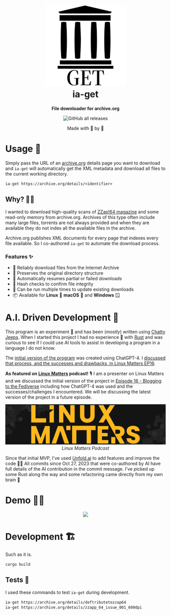 <h1 align="center">
  <img src="assets/ia-get.png" width="256" height="256" alt="ia-get">
  <br />
  ia-get
</h1>

<p align="center"><b>File downloader for archive.org</b></p>
<p align="center">
<img alt="GitHub all releases" src="https://img.shields.io/github/downloads/wimpysworld/ia-get/total?logo=github&label=Downloads">
</p>

<p align="center">Made with 💝 by 🤖</p>

# Usage 📖

Simply pass the URL of an [archive.org](https://archive.org) details page you want to download and `ia-get` will automatically get the XML metadata and download all files to the current working directory.

```shell
ia-get https://archive.org/details/<identifier>
```

## Why? 🤔💭

I wanted to download high-quality scans of [ZZap!64 magazine](https://en.wikipedia.org/wiki/Zzap!64) and some read-only memory from archive.org.
Archives of this type often include many large files, torrents are not always provided and when they are available they do not index all the available files in the archive.

Archive.org publishes XML documents for every page that indexes every file available.
So I co-authored `ia-get` to automate the download process.

### Features ✨

- 🔽 Reliably download files from the Internet Archive
- 🌳 Preserves the original directory structure
- 🔄 Automatically resumes partial or failed downloads
- 🔏 Hash checks to confirm file integrity
- 🌱 Can be run multiple times to update existing downloads
- 📦️ Available for **Linux** 🐧 **macOS** 🍏 and **Windows** 🪟

# A.I. Driven Development 🤖

This program is an experiment 🧪 and has been (*mostly*) written using [Chatty Jeeps](https://fosstodon.org/deck/@popey@ubuntu.social/111527183064913954).
When I started this project I had no experience 👶 with [Rust](https://www.rust-lang.org/) and was curious to see if I could use AI tools to assist in developing a program in a language I do not know.

The [initial version of the program](https://github.com/wimpysworld/ia-get/tree/5f2b356e7d841f2756780e2a101cf8be4041a7f6) was created using ChatGPT-4.
I [discussed that process, and the successes and drawbacks, in Linux Matters EP16](https://linuxmatters.sh/16/).

**As featured on [Linux Matters](https://linuxmatters.sh) podcast!** 🎙️ I am a presenter on Linux Matters and we discussed the initial version of the project in [Episode 16 - Blogging to the Fediverse](https://linuxmatters.sh/16/) including how ChatGPT-4 was used and the successes/challenges I encountered. We will be discussing the latest version of the project in a future episode.

<div align="center">
  <a href="https://linuxmatters.sh" target="_blank"><img src="https://raw.githubusercontent.com/wimpysworld/nix-config/main/.github/screenshots/linuxmatters.png" alt="Linux Matters Podcast"/></a>
  <br />
  <em>Linux Matters Podcast</em>
</div>

Since that initial MVP, I've used [Unfold.ai](https://unfoldai.io/) to add features and improve the code 🧑‍💻
All commits since Oct 27, 2023 that were co-authored by AI have full details of the AI contribution in the commit message.
I've picked up some Rust along the way and some refactoring came directly from my own brain 🧠

# Demo 🧑‍💻

<div align="center"><a href="https://asciinema.org/a/BO3vMD8rJawKhM1iZ3SZqVx0F?autoplay=1" target="_blank"><img src="https://asciinema.org/a/BO3vMD8rJawKhM1iZ3SZqVx0F.svg" /></a></div>


# Development 🏗️

Such as it is.

```shell
cargo build
```

## Tests 🤞

I used these commands to test `ia-get` during development.

```shell
ia-get https://archive.org/details/deftributetozzap64
ia-get https://archive.org/details/zzapp_64_issue_001_600dpi
```
